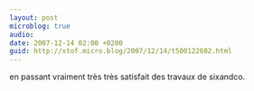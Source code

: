 ```yaml
---
layout: post
microblog: true
audio: 
date: 2007-12-14 02:00 +0200
guid: http://xtof.micro.blog/2007/12/14/t500122682.html
---
```

en passant vraiment très très satisfait des travaux de sixandco.
